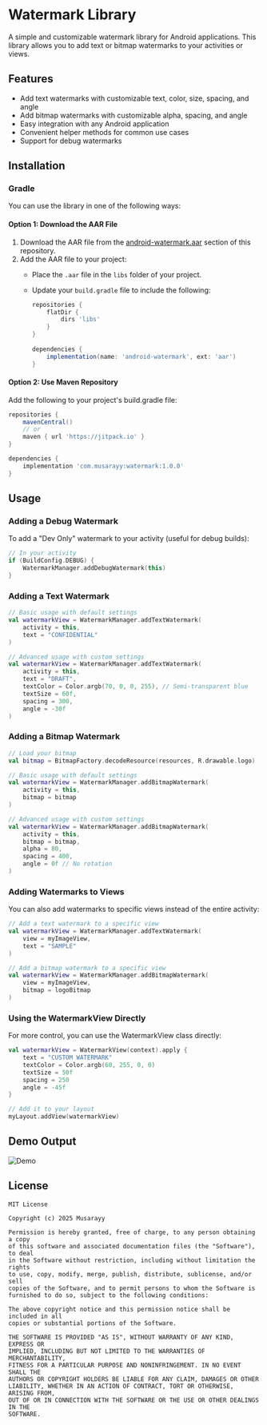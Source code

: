 # Watermark Library

A simple and customizable watermark library for Android applications. This library allows you to add text or bitmap watermarks to your activities or views.

## Features

- Add text watermarks with customizable text, color, size, spacing, and angle
- Add bitmap watermarks with customizable alpha, spacing, and angle
- Easy integration with any Android application
- Convenient helper methods for common use cases
- Support for debug watermarks

## Installation

### Gradle
You can use the library in one of the following ways:

#### Option 1: Download the AAR File
1. Download the AAR file from the [android-watermark.aar](doc/android-watermark.aar) section of this repository.
2. Add the AAR file to your project:
    - Place the `.aar` file in the `libs` folder of your project.
    - Update your `build.gradle` file to include the following:

      ```gradle
      repositories {
          flatDir {
              dirs 'libs'
          }
      }
 
      dependencies {
          implementation(name: 'android-watermark', ext: 'aar')
      }
      ```


#### Option 2: Use Maven Repository
Add the following to your project's build.gradle file:
```gradle
repositories {
    mavenCentral()
    // or
    maven { url 'https://jitpack.io' }
}

dependencies {
    implementation 'com.musarayy:watermark:1.0.0'
}
```

## Usage

### Adding a Debug Watermark

To add a "Dev Only" watermark to your activity (useful for debug builds):

```kotlin
// In your activity
if (BuildConfig.DEBUG) {
    WatermarkManager.addDebugWatermark(this)
}
```

### Adding a Text Watermark

```kotlin
// Basic usage with default settings
val watermarkView = WatermarkManager.addTextWatermark(
    activity = this,
    text = "CONFIDENTIAL"
)

// Advanced usage with custom settings
val watermarkView = WatermarkManager.addTextWatermark(
    activity = this,
    text = "DRAFT",
    textColor = Color.argb(70, 0, 0, 255), // Semi-transparent blue
    textSize = 60f,
    spacing = 300,
    angle = -30f
)
```

### Adding a Bitmap Watermark

```kotlin
// Load your bitmap
val bitmap = BitmapFactory.decodeResource(resources, R.drawable.logo)

// Basic usage with default settings
val watermarkView = WatermarkManager.addBitmapWatermark(
    activity = this,
    bitmap = bitmap
)

// Advanced usage with custom settings
val watermarkView = WatermarkManager.addBitmapWatermark(
    activity = this,
    bitmap = bitmap,
    alpha = 80,
    spacing = 400,
    angle = 0f // No rotation
)
```

### Adding Watermarks to Views

You can also add watermarks to specific views instead of the entire activity:

```kotlin
// Add a text watermark to a specific view
val watermarkView = WatermarkManager.addTextWatermark(
    view = myImageView,
    text = "SAMPLE"
)

// Add a bitmap watermark to a specific view
val watermarkView = WatermarkManager.addBitmapWatermark(
    view = myImageView,
    bitmap = logoBitmap
)
```

### Using the WatermarkView Directly

For more control, you can use the WatermarkView class directly:

```kotlin
val watermarkView = WatermarkView(context).apply {
    text = "CUSTOM WATERMARK"
    textColor = Color.argb(60, 255, 0, 0)
    textSize = 50f
    spacing = 250
    angle = -45f
}

// Add it to your layout
myLayout.addView(watermarkView)
```


## Demo Output
![Demo](doc/watermarkvideo-ezgif.com-video-to-gif-converter.gif)


## License

```
MIT License

Copyright (c) 2025 Musarayy

Permission is hereby granted, free of charge, to any person obtaining a copy
of this software and associated documentation files (the "Software"), to deal
in the Software without restriction, including without limitation the rights
to use, copy, modify, merge, publish, distribute, sublicense, and/or sell
copies of the Software, and to permit persons to whom the Software is
furnished to do so, subject to the following conditions:

The above copyright notice and this permission notice shall be included in all
copies or substantial portions of the Software.

THE SOFTWARE IS PROVIDED "AS IS", WITHOUT WARRANTY OF ANY KIND, EXPRESS OR
IMPLIED, INCLUDING BUT NOT LIMITED TO THE WARRANTIES OF MERCHANTABILITY,
FITNESS FOR A PARTICULAR PURPOSE AND NONINFRINGEMENT. IN NO EVENT SHALL THE
AUTHORS OR COPYRIGHT HOLDERS BE LIABLE FOR ANY CLAIM, DAMAGES OR OTHER
LIABILITY, WHETHER IN AN ACTION OF CONTRACT, TORT OR OTHERWISE, ARISING FROM,
OUT OF OR IN CONNECTION WITH THE SOFTWARE OR THE USE OR OTHER DEALINGS IN THE
SOFTWARE.
```
